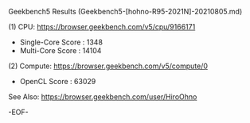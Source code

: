 
Geekbench5 Results (Geekbench5-[hohno-R95-2021N]-20210805.md)

(1) CPU: https://browser.geekbench.com/v5/cpu/9166171

* Single-Core Score : 1348
* Multi-Core Score  : 14104

(2) Compute: https://browser.geekbench.com/v5/compute/0

* OpenCL Score : 63029

See Also:
https://browser.geekbench.com/user/HiroOhno

-EOF-
